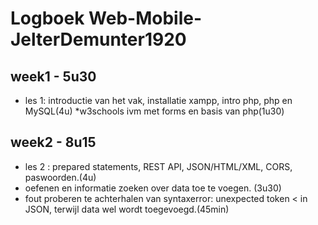 # Logboek Web-Mobile-JelterDemunter1920
## week1 - 5u30
* les 1: introductie van het vak, installatie xampp, intro php, php en MySQL(4u)
*w3schools ivm met forms en basis van php(1u30)

## week2 - 8u15
* les 2 : prepared statements, REST API, JSON/HTML/XML, CORS, paswoorden.(4u)
* oefenen en informatie zoeken over data toe te voegen. (3u30)
* fout proberen te achterhalen van syntaxerror: unexpected token < in JSON, terwijl data wel wordt toegevoegd.(45min)
